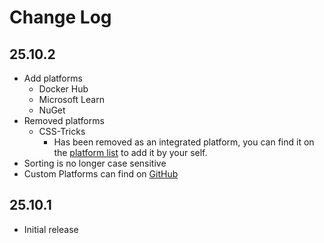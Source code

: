 # Change Log

## 25.10.2
- Add platforms
  - Docker Hub
  - Microsoft Learn
  - NuGet
- Removed platforms
  - CSS-Tricks
    - Has been removed as an integrated platform, you can find it on the [platform list](https://github.com/saxc/search-on/blob/main/Platforms.md) to add it by your self.
- Sorting is no longer case sensitive
- Custom Platforms can find on [GitHub](https://github.com/saxc/search-on/blob/main/Platforms.md)

## 25.10.1
- Initial release